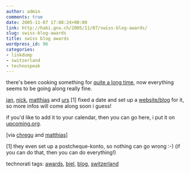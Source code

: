 ```yaml
---
author: admin
comments: true
date: 2005-11-07 17:08:24+00:00
link: http://habi.gna.ch/2005/11/07/swiss-blog-awards/
slug: swiss-blog-awards
title: swiss blog awards
wordpress_id: 96
categories:
- linkdump
- switzerland
- technospeak
---
```



there's been cooking something for [quite a long time](http://habi.gna.ch/blog/archives/000575.html), now everything seems to be going along really fine.
  
[jan](http://pieceoplastic.com/), [nick](http://bernergazette.ch/), [matthias](http://blog.ch/) and [urs](http://circle.ch/) [1] fixed a date and set up a [website/blog](http://swissblogawards.ch/) for it, so more infos will come along soon i guess!



if you'd like to add it to your calendar, then you can go here, i put it on [upcoming.org](http://upcoming.org/event/40712/).



[via [chregu](http://blog.bitflux.ch/archive/2005/11/07/swiss-blog-awards.html) and [matthias](http://blog.ch/blog/index.php/archives/2005/11/07/swiss-blog-awards-5-mai-2006-volkshaus-biel)]



[1] they even set up a postcheque-konto, so nothing can go wrong :-) (if you can do that, then you can do everything!)





technorati tags: [awards](http://www.technorati.com/tag/awards), [biel](http://www.technorati.com/tag/biel), [blog](http://www.technorati.com/tag/blog), [switzerland](http://www.technorati.com/tag/switzerland)
